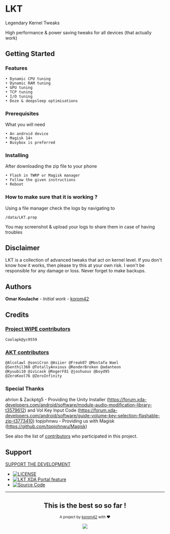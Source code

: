 # LKT

Legendary Kernel Tweaks

High performance & power saving tweaks for all devices (that actually work)

## Getting Started
### Features
```
• Dynamic CPU tuning
• Dynamic RAM tuning
• GPU tuning
• TCP tuning
• I/O tuning
• Doze & deepsleep optimisations
```

### Prerequisites

What you will need 

```
• An android device
• Magisk 14+
• Busybox is preferred
```

### Installing

After downloading the zip file to your phone

```
• Flash in TWRP or Magisk manager
• Follow the given instructions
• Reboot
```

### How to make sure that it is working ?
Using a file manager check the logs by navigating to
```
/data/LKT.prop
```
You may screenshot & upload your logs to share them in case of having troubles

## Disclaimer
LKT is a collection of advanced tweaks that act on kernel level. If you don't know how it works, then please try this at your own risk. I won't be responsible for any damage or loss. Never forget to make backups.

## Authors

**Omar Koulache** - *Initial work* - [korom42](https://github.com/korom42)

## Credits

### [Project WIPE contributors](https://github.com/yc9559/cpufreq-interactive-opt/) 
```
Coolapk@yc9559
```
### [AKT contributors](https://github.com/mostafawael/OP5-AKT) 
```
@Alcolawl @soniCron @Asiier @Freak07 @Mostafa Wael 
@Senthil360 @TotallyAnxious @RenderBroken @adanteon  
@Kyuubi10 @ivicask @RogerF81 @joshuous @boyd95 
@ZeroKool76 @ZeroInfinity
```
### Special Thanks
ahrion & Zackptg5 - Providing the Unity Installer (https://forum.xda-developers.com/android/software/module-audio-modification-library-t3579612) and Vol Key Input Code (https://forum.xda-developers.com/android/software/guide-volume-key-selection-flashable-zip-t3773410)
topjohnwu - Providing us with Magisk (https://github.com/topjohnwu/Magisk)

See also the list of [contributors](https://github.com/korom42/LKT/contributors) who participated in this project.

## Support
[SUPPORT THE DEVELOPMENT](http://buymeacoff.ee/5j9fqFgYU)

* [![LICENSE](https://img.shields.io/github/license/Magisk-Modules-Repo/Pix3lify.svg)](https://github.com)
* [![LKT XDA Portal feature](https://img.shields.io/badge/XDA-Portal-orange.svg)](https://forum.xda-developers.com/apps/magisk/xz-lxt-1-0-insane-battery-life-12h-sot-t3700688/)
* [![Source Code](https://img.shields.io/badge/Github-Source-black.svg)](https://github.com/korom42/LKT)

---
<div align="center">
  <h2>This is the best so so far !</h2>
</div>

<p align="center"><sub>A project by <a href="https://xda.com" target="_blank">korom42</a> with ❤<p>

<p align="center"><a href="https://saythanks.io/to/korom42" target="_blank"><img src="https://img.shields.io/badge/Say%20Thanks-!-1EAEDB.svg?longCache=true&style=flat-square"></a><p>
